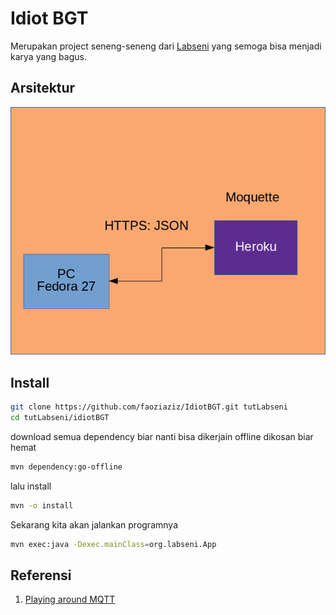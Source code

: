 # Idiot BGT

Merupakan project seneng-seneng dari [Labseni](https://labseni.herokuapp.com/techneandpraxis/2018/02/11/Paho-dan-Java.html) yang semoga bisa menjadi karya yang bagus.



## Arsitektur
![Gambar Arsitekturnya](./images/pic1.png)

## Install 

```bash
git clone https://github.com/faoziaziz/IdiotBGT.git tutLabseni
cd tutLabseni/idiotBGT
```
download semua dependency biar nanti bisa dikerjain offline dikosan biar hemat

```bash 
mvn dependency:go-offline
```
lalu install
```bash
mvn -o install
```
Sekarang kita akan jalankan programnya
```bash
mvn exec:java -Dexec.mainClass=org.labseni.App
```

## Referensi 
1. [Playing around MQTT](http://www.hascode.com/2016/06/playing-around-with-mqtt-and-java-with-moquette-and-eclipse-paho/)

